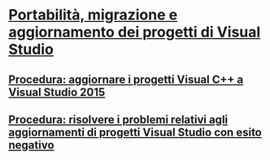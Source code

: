 # [Portabilità, migrazione e aggiornamento dei progetti di Visual Studio](porting-migrating-and-upgrading-visual-studio-projects.md)
## [Procedura: aggiornare i progetti Visual C++ a Visual Studio 2015](how-to-upgrade-visual-cpp-projects-to-visual-studio-2015.md)
## [Procedura: risolvere i problemi relativi agli aggiornamenti di progetti Visual Studio con esito negativo](how-to-troubleshoot-unsuccessful-visual-studio-project-upgrades.md)
